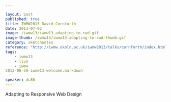 ```yaml
---

layout: post
published: true
title: IWMW2013 David Cornforth
date: 2013-07-02
image: /iwmw13/iwmw13-adapting-to-rwd.gif
image-thumb: /iwmw13/iwmw13-adapting-to-rwd-thumb.gif
category: sketchnotes
reference: "http://iwmw.ukoln.ac.uk/iwmw2013/talks/cornforth/index.html"
tags:
    - iwmw13
    - live
    - iwmw
2013-06-26-iwmw13-welcome.markdown

speaker: dc86
---
```


Adapting to Responsive Web Design
